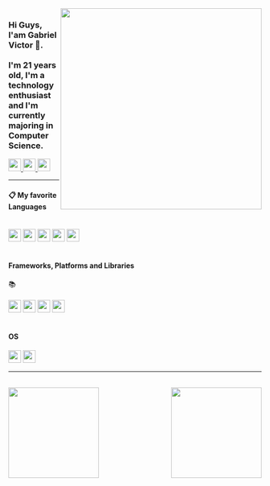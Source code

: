 
<img src="https://raw.githubusercontent.com/MicaelliMedeiros/micaellimedeiros/master/image/computer-illustration.png" min-width="400px" max-width="400px" width="400px" align="right">

<h3 align="left"> 
   Hi Guys, I'am Gabriel Victor 👋</strong>.<br/>
  <br/>
  I'm 21 years old, I'm a technology enthusiast and I'm currently majoring in Computer Science.
</h3>




<p align="left">
 
  <a href ="https://www.linkedin.com/in/gabriel-victor-a8b6a0206/"  >
    <img   height="25px" src="https://img.shields.io/badge/linkedin-%230077B5.svg?style=for-the-badge&logo=linkedin&logoColor=white"/>
  </a>

   <a href ="https://www.instagram.com/gvictorbf/"  >
    <img   height="25px" src="https://img.shields.io/badge/Instagram-%23E4405F.svg?style=for-the-badge&logo=Instagram&logoColor=white"/>
  </a>

<a href ="https://www.reddit.com/user/GabrielHidaN/" >
    <img   height="25px" src="https://img.shields.io/badge/Reddit-FF4500?style=for-the-badge&logo=reddit&logoColor=white"/>
  </a>
  
</p>




<div>
  <hr>
<h4>📋  My favorite Languages</h4>
<div>
  <br>
  <img   height="25px" src="https://img.shields.io/badge/html5-%23E34F26.svg?style=for-the-badge&logo=html5&logoColor=white"/> 
  <img   height="25px" src="https://img.shields.io/badge/css3-%231572B6.svg?style=for-the-badge&logo=css3&logoColor=white"/>
  <img   height="25px" src="https://img.shields.io/badge/python-3670A0?style=for-the-badge&logo=python&logoColor=ffdd54"/>
  <img   height="25px" src="https://img.shields.io/badge/javascript-%23323330.svg?style=for-the-badge&logo=javascript&logoColor=%23F7DF1E"/>
  <img height="25px" src="https://img.shields.io/badge/java-%23ED8B00.svg?style=for-the-badge&logo=openjdk&logoColor=white"/>
</div>

</div>
<br>

<div>
<h4>Frameworks, Platforms and Libraries</h4>📚 
  <div>
    <br>
    <img   height="25px" src="https://img.shields.io/badge/bootstrap-%238511FA.svg?style=for-the-badge&logo=bootstrap&logoColor=whit"/>
    <img   height="25px" src="https://img.shields.io/badge/django-%23092E20.svg?style=for-the-badge&logo=django&logoColor=white"/>
    <img   height="25px" src="https://img.shields.io/badge/react-%2320232a.svg?style=for-the-badge&logo=react&logoColor=%2361DAFB"/>
    <img  height="25px" src="https://img.shields.io/badge/spring-%236DB33F.svg?style=for-the-badge&logo=spring&logoColor=white"/>
  </div>
</div>
<br>
<div>
<h4>OS</h4>
  <div>
    <img   height="25px" src="https://img.shields.io/badge/Windows-0078D6?style=for-the-badge&logo=windows&logoColor=white"/>
    <img   height="25px" src="https://img.shields.io/badge/Linux-FCC624?style=for-the-badge&logo=linux&logoColor=black"/>
  </div>
</div>
<hr>


<div>
  <br>
  <img  height="180em" src="https://github-readme-stats.vercel.app/api?username=GabrielHidaN&show_icons=true&theme=highcontrast&include_all_commits=true&count_private=true"/>
  <img align="right" height="180em" src="https://github-readme-stats.vercel.app/api/top-langs/?username=GabrielHidaN&layout=compact&langs_count=16&theme=merko"/>
</div>


